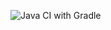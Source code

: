 ![Java CI with Gradle](https://github.com/LarsGl/ses-opdrachten-deel-1-2425-LarsGl/actions/workflows/gradle.yml/badge.svg)
